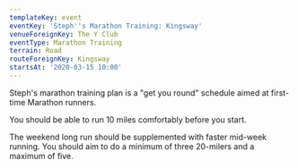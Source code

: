 ```yaml
---
templateKey: event
eventKey: 'Steph''s Marathon Training: Kingsway'
venueForeignKey: The Y Club
eventType: Marathon Training
terrain: Road
routeForeignKey: Kingsway
startsAt: '2020-03-15 10:00'
---
```

Steph's marathon training plan is a "get you round" schedule aimed at first-time
Marathon runners. 

You should be able to run 10 miles comfortably before you start. 

The weekend long run should be supplemented with faster mid-week running. 
You should aim to do a minimum of three 20-milers and a maximum of five. 
